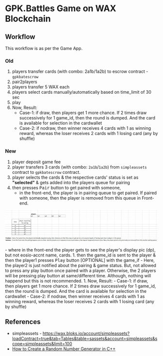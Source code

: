 # GPK.Battles Game on WAX Blockchain

## Workflow
This workflow is as per the Game App.

### Old
1. players transfer cards (with combo: 2a1b/1a2b) to escrow contract - `gpkbatescrow`
1. pair2players
1. players transfer 5 WAX each
1. players select cards manually/automatically based on time_limit of 30 sec
1. play
1. Now, Result:
	- Case-1: if draw, then players get 1 more chance. If 2 times draw successively for 1 game_id, then the round is dumped. And the card is available for selection in the cardwallet
	- Case-2: if nodraw, then winner receives 4 cards with 1 as winning reward, whereas the loser receives 2 cards with 1 losing card (any by shuffle)

### New
1. player deposit game fee 
1. player transfers 3 cards (with combo: `2a1b`/`1a2b`) from `simpleassets` contract to `gpkbatescrow` contract.
1. player selects the cards & the respective cards' status is set as __"selected"__ & gets added into the players queue for pairing
1. then presses <kbd>Pair</kbd> button to get paired with someone, 
	- in the front-end, the player is in pairing queue to get paired. If paired with someone, then the player is removed from this queue in Front-end.
<p align="center">
  <img src="others/images/pair_player.jpg" alt="" width="" height="">
</p>
	- where in the front-end the player gets to see the player's display pic (dp), but not eosio-accnt name, cards.
1. then the game_id is sent to the player & then the player1 presses <kbd>Play</kbd> button [OPTIONAL] with the game_if
	- Here, the player2 is just notified about the pairing & game status. But, not allowed to press any play button once paired with a player. Otherwise, the 2 players will be  pressing play button at same/different time. Although, nothing will happend but this is not recommended.
1. Now, Result:
	- Case-1: if draw, then players get 1 more chance. If 2 times draw successively for 1 game_id, then the round is dumped. And the card is available for selection in the cardwallet
	- Case-2: if nodraw, then winner receives 4 cards with 1 as winning reward, whereas the loser receives 2 cards with 1 losing card (any by shuffle)

## References
* simpleassets - https://wax.bloks.io/account/simpleassets?loadContract=true&tab=Tables&table=sassets&account=simpleassets&scope=simpleassets&limit=100
* [How to Create a Random Number Generator in C++](https://www.bitdegree.org/learn/random-number-generator-cpp)